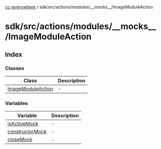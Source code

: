 [cc-everywhere](../../../../../../index.md) / sdk/src/actions/modules/\_\_mocks\_\_/ImageModuleAction

# sdk/src/actions/modules/\_\_mocks\_\_/ImageModuleAction

## Index

### Classes

| Class | Description |
| ------ | ------ |
| [ImageModuleAction](classes/ImageModuleAction.md) | - |

### Variables

| Variable | Description |
| ------ | ------ |
| [isActiveMock](variables/isActiveMock.md) | - |
| [constructorMock](variables/constructorMock.md) | - |
| [closeMock](variables/closeMock.md) | - |
